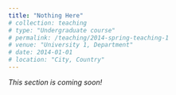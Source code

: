 ```yaml
---
title: "Nothing Here"
# collection: teaching
# type: "Undergraduate course"
# permalink: /teaching/2014-spring-teaching-1
# venue: "University 1, Department"
# date: 2014-01-01
# location: "City, Country"
---
```


_This section is coming soon!_
